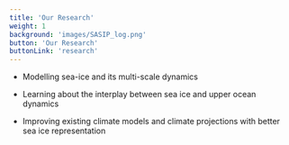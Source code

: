 ```yaml
---
title: 'Our Research'
weight: 1
background: 'images/SASIP_log.png'
button: 'Our Research'
buttonLink: 'research'
---
```


* Modelling sea-ice and its multi-scale dynamics

* Learning about the interplay between sea ice and upper ocean dynamics

* Improving existing climate models and climate projections with better sea ice representation
